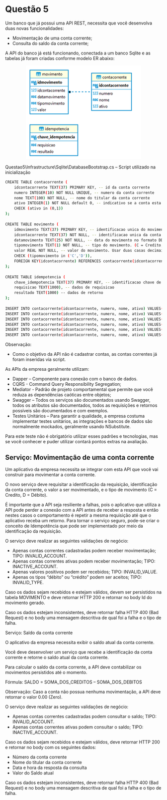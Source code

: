 # Questão 5

Um banco que já possui uma API REST, necessita que você desenvolva duas novas funcionalidades:
- Movimentação de uma conta corrente;
- Consulta do saldo da conta corrente;

A API do banco já está funcionando, conectada a um banco Sqlite e as tabelas já foram criadas conforme modelo ER abaixo:

<p align="center">
	<img src="../assets/tabelas.png" alt="csharp" title="C#" width="370" height="300">
</p>

Questao5\Infrastructure\Sqlite\DatabaseBootstrap.cs – Script utilizado na inicialização


```bash
CREATE TABLE contacorrente (
	idcontacorrente TEXT(37) PRIMARY KEY, -- id da conta corrente
	numero INTEGER(10) NOT NULL UNIQUE, -- numero da conta corrente
	nome TEXT(100) NOT NULL, -- nome do titular da conta corrente
	ativo INTEGER(1) NOT NULL default 0, -- indicativo se a conta esta ativa. (0 = inativa, 1 = ativa).
	CHECK (ativo in (0,1))
);

CREATE TABLE movimento (
	idmovimento TEXT(37) PRIMARY KEY, -- identificacao unica do movimento
	idcontacorrente TEXT(37) NOT NULL, -- identificacao unica da conta corrente
	datamovimento TEXT(25) NOT NULL, -- data do movimento no formato DD/MM/YYYY
	tipomovimento TEXT(1) NOT NULL, -- tipo do movimento. (C = Credito, D = Debito).
	valor REAL NOT NULL, -- valor do movimento. Usar duas casas decimais.
	CHECK (tipomovimento in ('C','D')),
	FOREIGN KEY(idcontacorrente) REFERENCES contacorrente(idcontacorrente)
);

CREATE TABLE idempotencia (
	chave_idempotencia TEXT(37) PRIMARY KEY, -- identificacao chave de idempotencia
	requisicao TEXT(1000), -- dados de requisicao
	resultado TEXT(1000) -- dados de retorno
);

INSERT INTO contacorrente(idcontacorrente, numero, nome, ativo) VALUES('B6BAFC09-6967-ED11-A567-055DFA4A16C9', 123, 'Katherine Sanchez', 1);
INSERT INTO contacorrente(idcontacorrente, numero, nome, ativo) VALUES('FA99D033-7067-ED11-96C6-7C5DFA4A16C9', 456, 'Eva Woodward', 1);
INSERT INTO contacorrente(idcontacorrente, numero, nome, ativo) VALUES('382D323D-7067-ED11-8866-7D5DFA4A16C9', 789, 'Tevin Mcconnell', 1);
INSERT INTO contacorrente(idcontacorrente, numero, nome, ativo) VALUES('F475F943-7067-ED11-A06B-7E5DFA4A16C9', 741, 'Ameena Lynn', 0);
INSERT INTO contacorrente(idcontacorrente, numero, nome, ativo) VALUES('BCDACA4A-7067-ED11-AF81-825DFA4A16C9', 852, 'Jarrad Mckee', 0);
INSERT INTO contacorrente(idcontacorrente, numero, nome, ativo) VALUES('D2E02051-7067-ED11-94C0-835DFA4A16C9', 963, 'Elisha Simons', 0);

```

Observação:
- Como o objetivo da API não é cadastrar contas, as contas correntes já foram inseridas via script.

As APIs da empresa geralmente utilizam:
- Dapper – Componente para conexão com o banco de dados.
- CQRS - Command Query Responsibility Segregation;
- Mediator - Padrão de projeto comportamental que permite que você reduza as dependências caóticas entre objetos;
- Swagger – Todos os serviços são documentados usando Swagger, todos os atributos são documentados, todos as requisições e retornos possíveis são documentados e com exemplos.
- Testes Unitários – Para garantir a qualidade, a empresa costuma implementar testes unitários, as integrações e bancos de dados são normalmente mockados, geralmente usando NSubstitute.

Para este teste não é obrigatório utilizar esses padrões e tecnologias, mas se você conhecer e puder utilizar contará pontos extras na avaliação.

## Serviço: Movimentação de uma conta corrente

Um aplicativo da empresa necessita se integrar com esta API que você vai construir para movimentar a conta corrente.

O novo serviço deve requisitar a identificação da requisição, identificação da conta corrente, o valor a ser movimentado, e o tipo de movimento (C = Credito, D = Débito).

É importante que a API seja resiliente a falhas, pois o aplicativo que utiliza a API pode perder a conexão com a API antes de receber a resposta e então nestes casos o comportamento é repetir a mesma requisição até que o aplicativo receba um retorno. Para tornar o serviço seguro, pode-se criar o conceito de Idempotência que pode ser implementado por meio da identificação da requisição.

O serviço deve realizar as seguintes validações de negócio:
- Apenas contas correntes cadastradas podem receber movimentação; TIPO: INVALID_ACCOUNT.
- Apenas contas correntes ativas podem receber movimentação; TIPO: INACTIVE_ACCOUNT.
- Apenas valores positivos podem ser recebidos; TIPO: INVALID_VALUE.
- Apenas os tipos “débito” ou “crédito” podem ser aceitos; TIPO: INVALID_TYPE.


Caso os dados sejam recebidos e estejam válidos, devem ser persistidos na tabela MOVIMENTO e deve retornar HTTP 200 e retornar no body Id do movimento gerado.

Caso os dados estejam inconsistentes, deve retornar falha HTTP 400 (Bad Request) e no body uma mensagem descritiva de qual foi a falha e o tipo de falha.

Serviço: Saldo da conta corrente

O aplicativo da empresa necessita exibir o saldo atual da conta corrente.

Você deve desenvolver um serviço que recebe a identificação da conta corrente e retorne o saldo atual da conta corrente.

Para calcular o saldo da conta corrente, a API deve contabilizar os movimentos persistidos até o momento.

Fórmula:
SALDO = SOMA_DOS_CREDITOS – SOMA_DOS_DEBITOS

Observação: Caso a conta não possua nenhuma movimentação, a API deve retornar o valor 0.00 (Zero).

O serviço deve realizar as seguintes validações de negócio:
- Apenas contas correntes cadastradas podem consultar o saldo; TIPO: INVALID_ACCOUNT.
- Apenas contas correntes ativas podem consultar o saldo; TIPO: INACTIVE_ACCOUNT.

Caso os dados sejam recebidos e estejam válidos, deve retornar HTTP 200 e retornar no body com os seguintes dados:
- Número da conta corrente
- Nome do titular da conta corrente
- Data e hora da resposta da consulta
- Valor do Saldo atual

Caso os dados estejam inconsistentes, deve retornar falha HTTP 400 (Bad Request) e no body uma mensagem descritiva de qual foi a falha e o tipo de falha.
